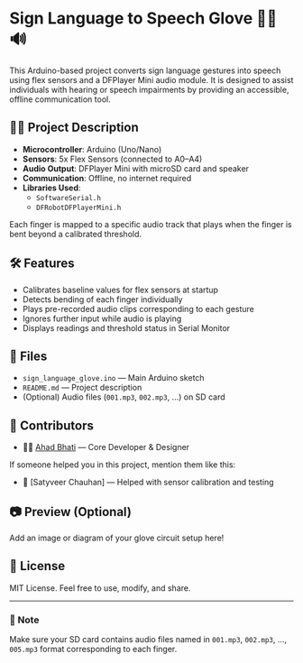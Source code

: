 # Sign Language to Speech Glove 🤖🧤🔊

This Arduino-based project converts sign language gestures into speech using flex sensors and a DFPlayer Mini audio module. It is designed to assist individuals with hearing or speech impairments by providing an accessible, offline communication tool.

## 👨‍💻 Project Description

- **Microcontroller**: Arduino (Uno/Nano)
- **Sensors**: 5x Flex Sensors (connected to A0–A4)
- **Audio Output**: DFPlayer Mini with microSD card and speaker
- **Communication**: Offline, no internet required
- **Libraries Used**:
  - `SoftwareSerial.h`
  - `DFRobotDFPlayerMini.h`

Each finger is mapped to a specific audio track that plays when the finger is bent beyond a calibrated threshold.

## 🛠️ Features

- Calibrates baseline values for flex sensors at startup
- Detects bending of each finger individually
- Plays pre-recorded audio clips corresponding to each gesture
- Ignores further input while audio is playing
- Displays readings and threshold status in Serial Monitor

## 📁 Files

- `sign_language_glove.ino` — Main Arduino sketch
- `README.md` — Project description
- (Optional) Audio files (`001.mp3`, `002.mp3`, ...) on SD card

## 🙋 Contributors

- 👨‍💻 [Ahad Bhati](https://github.com/yourusername) — Core Developer & Designer

If someone helped you in this project, mention them like this:

- 🙌 [Satyveer Chauhan] — Helped with sensor calibration and testing

## 📷 Preview (Optional)

Add an image or diagram of your glove circuit setup here!

## 📝 License

MIT License. Feel free to use, modify, and share.

---

### 📣 Note

Make sure your SD card contains audio files named in `001.mp3`, `002.mp3`, ..., `005.mp3` format corresponding to each finger.
